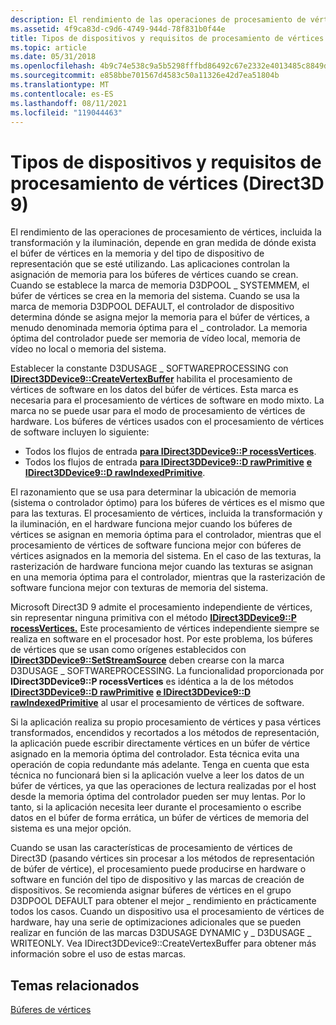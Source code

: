 ```yaml
---
description: El rendimiento de las operaciones de procesamiento de vértices, incluida la transformación y la iluminación, depende en gran medida de dónde exista el búfer de vértices en la memoria y del tipo de dispositivo de representación que se esté utilizando.
ms.assetid: 4f9ca83d-c9d6-4749-944d-78f831b0f44e
title: Tipos de dispositivos y requisitos de procesamiento de vértices (Direct3D 9)
ms.topic: article
ms.date: 05/31/2018
ms.openlocfilehash: 4b9c74e538c9a5b5298fffbd86492c67e2332e4013485c8849d66021234fdbb8
ms.sourcegitcommit: e858bbe701567d4583c50a11326e42d7ea51804b
ms.translationtype: MT
ms.contentlocale: es-ES
ms.lasthandoff: 08/11/2021
ms.locfileid: "119044463"
---
```

# <a name="device-types-and-vertex-processing-requirements-direct3d-9"></a>Tipos de dispositivos y requisitos de procesamiento de vértices (Direct3D 9)

El rendimiento de las operaciones de procesamiento de vértices, incluida la transformación y la iluminación, depende en gran medida de dónde exista el búfer de vértices en la memoria y del tipo de dispositivo de representación que se esté utilizando. Las aplicaciones controlan la asignación de memoria para los búferes de vértices cuando se crean. Cuando se establece la marca de memoria D3DPOOL \_ SYSTEMMEM, el búfer de vértices se crea en la memoria del sistema. Cuando se usa la marca de memoria D3DPOOL DEFAULT, el controlador de dispositivo determina dónde se asigna mejor la memoria para el búfer de vértices, a menudo denominada memoria óptima para el \_ controlador. La memoria óptima del controlador puede ser memoria de vídeo local, memoria de vídeo no local o memoria del sistema.

Establecer la constante D3DUSAGE \_ SOFTWAREPROCESSING con [**IDirect3DDevice9::CreateVertexBuffer**](/windows/win32/api/d3d9helper/nf-d3d9helper-idirect3ddevice9-createvertexbuffer) habilita el procesamiento de vértices de software en los datos del búfer de vértices. Esta marca es necesaria para el procesamiento de vértices de software en modo mixto. La marca no se puede usar para el modo de procesamiento de vértices de hardware. Los búferes de vértices usados con el procesamiento de vértices de software incluyen lo siguiente:

-   Todos los flujos de entrada [**para IDirect3DDevice9::P rocessVertices**](/windows/win32/api/d3d9helper/nf-d3d9helper-idirect3ddevice9-processvertices).
-   Todos los flujos de entrada [**para IDirect3DDevice9::D rawPrimitive**](/windows/desktop/api) [**e IDirect3DDevice9::D rawIndexedPrimitive**](/windows/win32/api/d3d9helper/nf-d3d9helper-idirect3ddevice9-drawindexedprimitive).

El razonamiento que se usa para determinar la ubicación de memoria (sistema o controlador óptimo) para los búferes de vértices es el mismo que para las texturas. El procesamiento de vértices, incluida la transformación y la iluminación, en el hardware funciona mejor cuando los búferes de vértices se asignan en memoria óptima para el controlador, mientras que el procesamiento de vértices de software funciona mejor con búferes de vértices asignados en la memoria del sistema. En el caso de las texturas, la rasterización de hardware funciona mejor cuando las texturas se asignan en una memoria óptima para el controlador, mientras que la rasterización de software funciona mejor con texturas de memoria del sistema.

Microsoft Direct3D 9 admite el procesamiento independiente de vértices, sin representar ninguna primitiva con el método [**IDirect3DDevice9::P rocessVertices.**](/windows/win32/api/d3d9helper/nf-d3d9helper-idirect3ddevice9-processvertices) Este procesamiento de vértices independiente siempre se realiza en software en el procesador host. Por este problema, los búferes de vértices que se usan como orígenes establecidos con [**IDirect3DDevice9::SetStreamSource**](/windows/desktop/api) deben crearse con la marca D3DUSAGE \_ SOFTWAREPROCESSING. La funcionalidad proporcionada por **IDirect3DDevice9::P rocessVertices** es idéntica a la de los métodos [**IDirect3DDevice9::D rawPrimitive**](/windows/desktop/api) [**e IDirect3DDevice9::D rawIndexedPrimitive**](/windows/win32/api/d3d9helper/nf-d3d9helper-idirect3ddevice9-drawindexedprimitive) al usar el procesamiento de vértices de software.

Si la aplicación realiza su propio procesamiento de vértices y pasa vértices transformados, encendidos y recortados a los métodos de representación, la aplicación puede escribir directamente vértices en un búfer de vértice asignado en la memoria óptima del controlador. Esta técnica evita una operación de copia redundante más adelante. Tenga en cuenta que esta técnica no funcionará bien si la aplicación vuelve a leer los datos de un búfer de vértices, ya que las operaciones de lectura realizadas por el host desde la memoria óptima del controlador pueden ser muy lentas. Por lo tanto, si la aplicación necesita leer durante el procesamiento o escribe datos en el búfer de forma errática, un búfer de vértices de memoria del sistema es una mejor opción.

Cuando se usan las características de procesamiento de vértices de Direct3D (pasando vértices sin procesar a los métodos de representación de búfer de vértice), el procesamiento puede producirse en hardware o software en función del tipo de dispositivo y las marcas de creación de dispositivos. Se recomienda asignar búferes de vértices en el grupo D3DPOOL DEFAULT para obtener el mejor \_ rendimiento en prácticamente todos los casos. Cuando un dispositivo usa el procesamiento de vértices de hardware, hay una serie de optimizaciones adicionales que se pueden realizar en función de las marcas D3DUSAGE DYNAMIC y \_ D3DUSAGE \_ WRITEONLY. Vea IDirect3DDevice9::CreateVertexBuffer para obtener más información sobre el uso de estas marcas.

## <a name="related-topics"></a>Temas relacionados

<dl> <dt>

[Búferes de vértices](vertex-buffers.md)
</dt> </dl>

 

 

